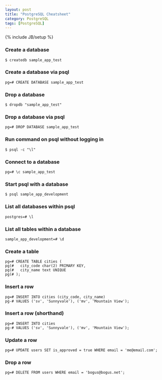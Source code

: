```yaml
---
layout: post
title: "PostgreSQL Cheatsheet"
category: PostgreSQL
tags: [PostgreSQL]
---
```

{% include JB/setup %}

### Create a database
    $ createdb sample_app_test

### Create a database via psql
    pg=# CREATE DATABASE sample_app_test

### Drop a database
    $ dropdb "sample_app_test"

### Drop a database via psql
    pg=# DROP DATABASE sample_app_test

### Run command on psql without logging in
    $ psql -c "\l"

### Connect to a database
    pg=# \c sample_app_test
    
### Start psql with a database
    $ psql sample_app_development

### List all databases within psql
    postgres=# \l

### List all tables within a database
    sample_app_development=# \d

### Create a table
    pg=# CREATE TABLE cities (
    pg(#   city_code char(2) PRIMARY KEY,
    pg(#   city_name text UNIQUE
    pg(# );

### Insert a row
    pg=# INSERT INTO cities (city_code, city_name)
    pg-# VALUES ('sv', 'Sunnyvale'), ('mv', 'Mountain View');

### Insert a row (shorthand)
    pg=# INSERT INTO cities
    pg-# VALUES ('sv', 'Sunnyvale'), ('mv', 'Mountain View');

### Update a row
    pg=# UPDATE users SET is_approved = true WHERE email = 'me@email.com';

### Drop a row
    pg=# DELETE FROM users WHERE email = 'bogus@bogus.net';
